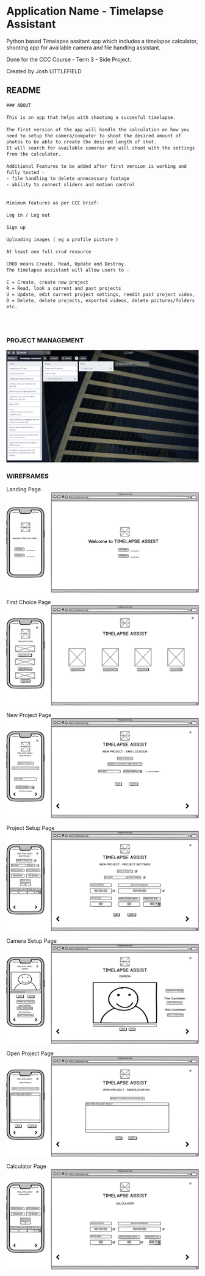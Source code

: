 # Application Name - Timelapse Assistant

Python based Timelapse assitant app which includes a timelapse calculator, shooting app for available camera and file handling assistant.

Done for the CCC Course - Term 3 - Side Project. 

Created by Josh LITTLEFIELD

## README
```
### ABOUT

This is an app that helps with shooting a succesful timelapse.

The first version of the app will handle the calculation on how you need to setup the camera/computer to shoot the desired amount of photos to be able to create the desired length of shot.
It will search for available cameras and will shoot with the settings from the calculator.

Additional Features to be added after first version is working and fully tested -
- file handling to delete unnecessary footage
- ability to connect sliders and motion control


Minimum features as per CCC brief:

Log in / Log out

Sign up

Uploading images ( eg a profile picture )

At least one full crud resource

CRUD means Create, Read, Update and Destroy.
The timelapse assistant will allow users to -
 
C = Create, create new project
R = Read, look a current and past projects
U = Update, edit current project settings, reedit past project video,
D = Delete, delete projects, exported videos, delete pictures/folders etc.




```


### PROJECT MANAGEMENT

![Trello Board 1](./docs/timelapse_trello_01.png)




### WIREFRAMES

Landing Page
![Trello Board 1](/docs/taapp/landing.png)

First Choice Page
![Trello Board 1](/docs/taapp/first_choices.png)

New Project Page
![Trello Board 1](/docs/taapp/new_project.png)

Project Setup Page
![Trello Board 1](/docs/taapp/project_setup.png)

Camera Setup Page
![Trello Board 1](/docs/taapp/camsetup.png)

Open Project Page
![Trello Board 1](/docs/taapp/open_project.png)

Calculator Page
![Trello Board 1](/docs/taapp/calculator.png)
